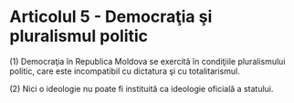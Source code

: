 # Articolul 5 - Democraţia şi pluralismul politic

(1) Democraţia în Republica Moldova se exercită în condiţiile pluralismului politic, care este incompatibil cu dictatura şi cu totalitarismul.

(2) Nici o ideologie nu poate fi instituită ca ideologie oficială a statului.